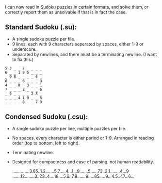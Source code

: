 I can now read in Sudoku puzzles in certain formats, and solve them, or correctly report them as unsolvable if that is in fact the case. 

## Standard Sudoku (.su):
- A single sudoku puzzle per file.
- 9 lines, each with 9 characters seperated by spaces, either 1-9 or underscore.
- Separated by newlines, and there must be a terminating newline. (I want to fix this.)
```
5 3 _ _ 7 _ _ _ _
6 _ _ 1 9 5 _ _ _
_ 9 8 _ _ _ _ 6 _
8 _ _ _ 6 _ _ _ 3
4 _ _ 8 _ 3 _ _ 1
7 _ _ _ 2 _ _ _ 6
_ 6 _ _ _ _ 2 8 _
_ _ _ 4 1 9 _ _ 5
_ _ _ _ 8 _ _ 7 9
```

## Condensed Sudoku (.csu):
- A single sudoku puzzle per line, multiple puzzles per file.
- No spaces, every character is either period or 1-9. Arranged in reading order (top to bottom, left to right).
- Terminating newline.
- Designed for compactness and ease of parsing, not human readability.

    ..............3.85..1.2.......5.7.....4...1...9.......5......73..2.1........4...9
    .......12........3..23..4....18....5.6..7.8.......9.....85.....9...4.5..47...6...
